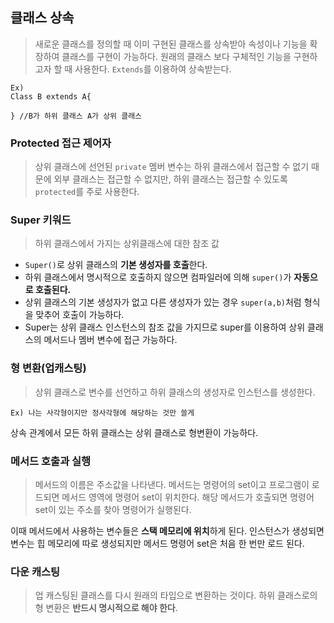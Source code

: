 ## 클래스 상속

> 새로운 클래스를 정의할 때 이미 구현된 클래스를 상속받아 속성이나 기능을 확장하여 클래스를 구현이 가능하다.
원래의 클래스 보다 구체적인 기능을 구현하고자 할 때 사용한다.
`Extends`를 이용하여 상속받는다.

```
Ex)
Class B extends A{

} //B가 하위 클래스 A가 상위 클래스

```

### Protected 접근 제어자

> 상위 클래스에 선언된 `private` 멤버 변수는 하위 클래스에서 접근할 수 없기 때문에 외부 클래스는 접근할 수 없지만, 하위 클래스는 접근할 수 있도록 `protected`를 주로 사용한다.


### Super 키워드

>하위 클래스에서 가지는 상위클래스에 대한 참조 값

* `Super()`로 상위 클래스의 **기본 생성자를 호출**한다.
* 하위 클래스에서 명시적으로 호출하지 않으면 컴파일러에 의해 `super()`가 **자동으로 호출된다.**
* 상위 클래스의 기본 생성자가 없고 다른 생성자가 있는 경우 `super(a,b)`처럼 형식을  맞추어 호출이 가능하다.
* Super는 상위 클래스 인스턴스의 참조 값을 가지므로 super를 이용하여 상위 클래스의 메서드나 멤버 변수에 접근 가능하다.


### 형 변환(업캐스팅)

> 상위 클래스로 변수를 선언하고 하위 클래스의 생성자로 인스턴스를 생성한다.

```
Ex) 나는 사각형이지만 정사각형에 해당하는 것만 쓸게
```

상속 관계에서 모든 하위 클래스는 상위 클래스로 형변환이 가능하다.


### 메서드 호출과 실행

> 메서드의 이름은 주소값을 나타낸다.
메서드는 명령어의 set이고 프로그램이 로드되면 메서드 영역에 명령어 set이 위치한다.
해당 메서드가 호출되면 명령어 set이 있는 주소를 찾아 명령어가 실행된다.

이때 메서드에서 사용하는 변수들은 **스택 메모리에 위치**하게 된다.
인스턴스가 생성되면 변수는 힙 메모리에 따로 생성되지만 메서드 명령어 set은 처음 한 번만 로드 된다.

### 다운 캐스팅

> 업 캐스팅된 클래스를 다시 원래의 타입으로 변환하는 것이다.
하위 클래스로의 형 변환은 **반드시 명시적으로 해야 한다**.

